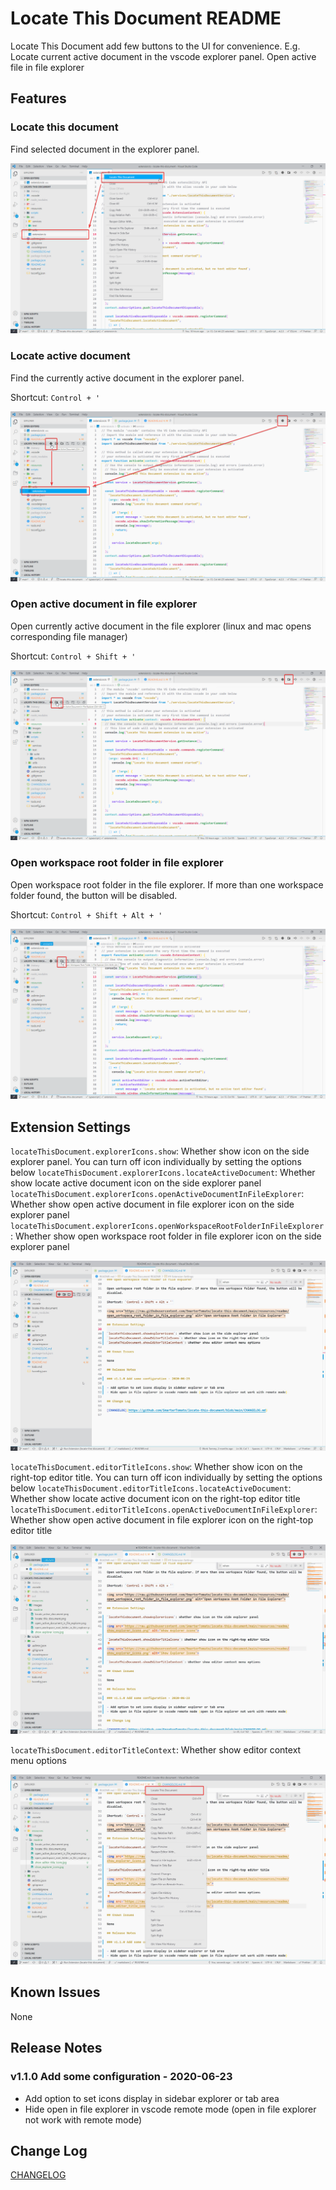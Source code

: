# Locate This Document README

Locate This Document add few buttons to the UI for convenience. E.g. Locate current active document in the vscode explorer panel. Open active file in file explorer

## Features

### Locate this document

Find selected document in the explorer panel.

<img src="https://raw.githubusercontent.com/SmarterTomato/locate-this-document/main/resources/readme/locate_this_document.png" alt="Locate This Document">

### Locate active document

Find the currently active document in the explorer panel.

Shortcut: `Control + '`

<img src="https://raw.githubusercontent.com/SmarterTomato/locate-this-document/main/resources/readme/locate_active_document.png" alt="Locate Active Document">

### Open active document in file explorer

Open currently active document in the file explorer (linux and mac opens corresponding file manager)

Shortcut: `Control + Shift + '`

<img src="https://raw.githubusercontent.com/SmarterTomato/locate-this-document/main/resources/readme/open_active_document_in_file_explorer.png" alt="Open Active Document in File Explorer">

### Open workspace root folder in file explorer

Open workspace root folder in the file explorer. If more than one workspace folder found, the button will be disabled.

Shortcut: `Control + Shift + Alt + '`

<img src="https://raw.githubusercontent.com/SmarterTomato/locate-this-document/main/resources/readme/open_workspace_root_folder_in_file_explorer.png" alt="Open Workspace Root Folder in File Explorer">

## Extension Settings

`locateThisDocument.explorerIcons.show`: Whether show icon on the side explorer panel. You can turn off icon individually by setting the options below
`locateThisDocument.explorerIcons.locateActiveDocument`: Whether show locate active document icon on the side explorer panel
`locateThisDocument.explorerIcons.openActiveDocumentInFileExplorer`: Whether show open active document in file explorer icon on the side explorer panel
`locateThisDocument.explorerIcons.openWorkspaceRootFolderInFileExplorer`: Whether show open workspace root folder in file explorer icon on the side explorer panel

<img src="https://raw.githubusercontent.com/SmarterTomato/locate-this-document/main/resources/readme/show_explorer_icons.jpg" alt="Show Explorer Icons">

`locateThisDocument.editorTitleIcons.show`: Whether show icon on the right-top editor title. You can turn off icon individually by setting the options below
`locateThisDocument.editorTitleIcons.locateActiveDocument`: Whether show locate active document icon on the right-top editor title
`locateThisDocument.editorTitleIcons.openActiveDocumentInFileExplorer`: Whether show open active document in file explorer icon on the right-top editor title

<img src="https://raw.githubusercontent.com/SmarterTomato/locate-this-document/main/resources/readme/show_editor_title_icons.jpg" alt="Show Editor Title Icons">

`locateThisDocument.editorTitleContext`: Whether show editor context menu options

<img src="https://raw.githubusercontent.com/SmarterTomato/locate-this-document/main/resources/readme/show_editor_title_context.jpg" alt="Show Editor Title Context">

## Known Issues

None

## Release Notes

### v1.1.0 Add some configuration - 2020-06-23

- Add option to set icons display in sidebar explorer or tab area
- Hide open in file explorer in vscode remote mode (open in file explorer not work with remote mode)

## Change Log

[CHANGELOG](https://github.com/SmarterTomato/locate-this-document/blob/main/CHANGELOG.md)
